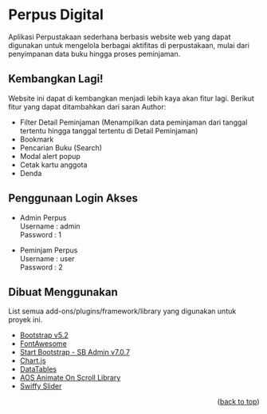 
<a name="readme-top"></a>

# Perpus Digital

Aplikasi Perpustakaan sederhana
berbasis website web yang dapat digunakan untuk mengelola berbagai aktifitas di perpustakaan, mulai dari penyimpanan data buku hingga proses peminjaman.

                          
## Kembangkan Lagi!
Website ini dapat di kembangkan menjadi lebih kaya akan fitur lagi. Berikut fitur yang dapat ditambahkan dari saran Author:         
* Filter Detail Peminjaman (Menampilkan data peminjaman dari tanggal tertentu hingga tanggal tertentu di Detail Peminjaman)
* Bookmark
* Pencarian Buku (Search)
* Modal alert popup
* Cetak kartu anggota
* Denda

                             
## Penggunaan Login Akses
            
* Admin Perpus              
  Username : admin                
  Password : 1                           
         
* Peminjam Perpus                          
  Username : user                            
  Password : 2                                         

## Dibuat Menggunakan

List semua add-ons/plugins/framework/library yang digunakan untuk proyek ini.
          
* [Bootstrap v5.2](https://getbootstrap.com/docs/5.2/getting-started/introduction/)
* [FontAwesome](https://fontawesome.com/icons)
* [Start Bootstrap - SB Admin v7.0.7](https://startbootstrap.com/template/sb-admin)
* [Chart.js](https://www.chartjs.org/docs/latest/samples/animations/drop.html)
* [DataTables](https://datatables.net/)
* [AOS Animate On Scroll Library](https://michalsnik.github.io/aos/)
* [Swiffy Slider](https://swiffyslider.com/)

                 
<p align="right">(<a href="#readme-top">back to top</a>)</p>

